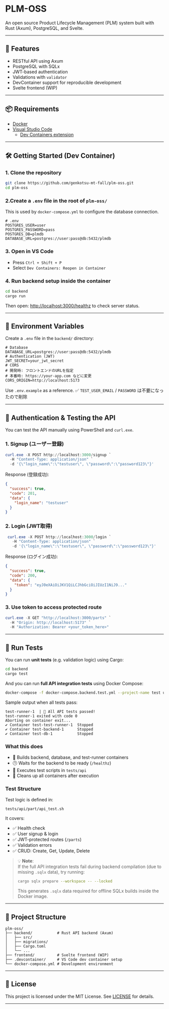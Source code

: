 # PLM-OSS

An open source Product Lifecycle Management (PLM) system built with Rust (Axum), PostgreSQL, and Svelte.

---

## 🚀 Features

- RESTful API using Axum
- PostgreSQL with SQLx
- JWT-based authentication
- Validations with `validator`
- DevContainer support for reproducible development
- Svelte frontend (WIP)

---

## 📦 Requirements

- [Docker](https://www.docker.com/)
- [Visual Studio Code](https://code.visualstudio.com/)
  - [Dev Containers extension](https://marketplace.visualstudio.com/items?itemName=ms-vscode-remote.remote-containers)

---

## 🛠️ Getting Started (Dev Container)

### 1. Clone the repository

```bash
git clone https://github.com/genkotsu-mt-fall/plm-oss.git
cd plm-oss
```

### 2.Create a `.env` file in the root of `plm-oss/`

This is used by `docker-compose.yml` to configure the database connection.

```env
# .env
POSTGRES_USER=user
POSTGRES_PASSWORD=pass
POSTGRES_DB=plmdb
DATABASE_URL=postgres://user:pass@db:5432/plmdb
```

### 3. Open in VS Code

- Press `Ctrl + Shift + P`
- Select `Dev Containers: Reopen in Container`

### 4. Run backend setup inside the container

```bash
cd backend
cargo run
```

Then open: [http://localhost:3000/healthz](http://localhost:3000/healthz) to check server status.

---

## 🔐 Environment Variables

Create a `.env` file in the `backend/` directory:

```env
# Database
DATABASE_URL=postgres://user:pass@db:5432/plmdb
# Authentication (JWT)
JWT_SECRET=your_jwt_secret
# CORS
# 開発時: フロントエンドのURLを指定
# 本番時: https://your-app.com などに変更
CORS_ORIGIN=http://localhost:5173
```

Use `.env.example` as a reference.
✅ `TEST_USER_EMAIL` / `PASSWORD` は不要になったので削除

---

## 🔑 Authentication & Testing the API

You can test the API manually using PowerShell and `curl.exe`.

### 1. Signup (ユーザー登録)

```powershell
curl.exe -X POST http://localhost:3000/signup `
  -H "Content-Type: application/json" `
  -d '{\"login_name\":\"testuser\", \"password\":\"password123\"}'
```

Response (登録成功):

```json
{
  "success": true,
  "code": 201,
  "data": {
    "login_name": "testuser"
  }
}
```

### 2. Login (JWT取得)

```powershell
 curl.exe -X POST http://localhost:3000/login `
   -H "Content-Type: application/json" `
   -d '{\"login_name\":\"testuser\", \"password\":\"password123\"}'
```

Response (ログイン成功):
```json
{
  "success": true,
  "code": 200,
  "data": {
    "token": "eyJ0eXAiOiJKV1QiLCJhbGciOiJIUzI1NiJ9..."
  }
}
```

### 3. Use token to access protected route

```powershell
curl.exe -X GET "http://localhost:3000/parts" `
  -H "Origin: http://localhost:5173" `
  -H "Authorization: Bearer <your_token_here>"
```

---

## 🧪 Run Tests

You can run **unit tests** (e.g. validation logic) using Cargo:

```bash
cd backend
cargo test
````

And you can run **full API integration tests** using Docker Compose:

```bash
docker-compose -f docker-compose.backend.test.yml --project-name test up --build --abort-on-container-exit
```

Sample output when all tests pass:

```
test-runner-1  | 🎉 All API tests passed!
test-runner-1 exited with code 0
Aborting on container exit...
✔ Container test-test-runner-1  Stopped
✔ Container test-backend-1      Stopped
✔ Container test-db-1           Stopped
```

### What this does

* 🔧 Builds backend, database, and test-runner containers
* 🕒 Waits for the backend to be ready (`/healthz`)
* 🧪 Executes test scripts in `tests/api`
* 🧹 Cleans up all containers after execution

### Test Structure

Test logic is defined in:

```
tests/api/part/api_test.sh
```

It covers:

* ✅ Health check
* ✅ User signup & login
* ✅ JWT-protected routes (`/parts`)
* ✅ Validation errors
* ✅ CRUD: Create, Get, Update, Delete


> 💡 **Note**:  
> If the full API integration tests fail during backend compilation (due to missing `.sqlx` data), try running:
>
> ```bash
> cargo sqlx prepare --workspace -- --locked
> ```
>
> This generates `.sqlx` data required for offline SQLx builds inside the Docker image.

---

## 📁 Project Structure

```
plm-oss/
├── backend/           # Rust API backend (Axum)
│   ├── src/
│   ├── migrations/
│   ├── Cargo.toml
│   └── ...
├── frontend/          # Svelte frontend (WIP)
├── .devcontainer/     # VS Code dev container setup
└── docker-compose.yml # Development environment
```

---

## 📖 License

This project is licensed under the MIT License. See [LICENSE](LICENSE) for details.

---